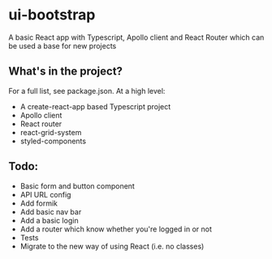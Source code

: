 # ui-bootstrap

A basic React app with Typescript, Apollo client and React Router which can be used a base for new projects

## What's in the project?

For a full list, see package.json. At a high level:

- A create-react-app based Typescript project
- Apollo client
- React router
- react-grid-system
- styled-components

## Todo:

- Basic form and button component
- API URL config
- Add formik
- Add basic nav bar
- Add a basic login
- Add a router which know whether you're logged in or not
- Tests
- Migrate to the new way of using React (i.e. no classes)
